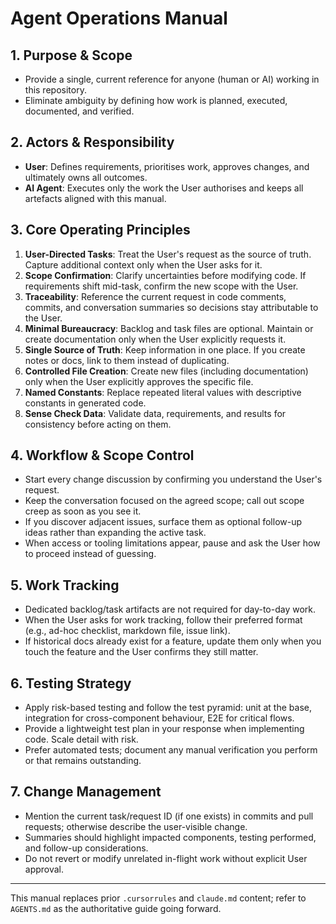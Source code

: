 # Agent Operations Manual

## 1. Purpose & Scope

- Provide a single, current reference for anyone (human or AI) working in this repository.
- Eliminate ambiguity by defining how work is planned, executed, documented, and verified.

## 2. Actors & Responsibility

- **User**: Defines requirements, prioritises work, approves changes, and ultimately owns all outcomes.
- **AI Agent**: Executes only the work the User authorises and keeps all artefacts aligned with this manual.

## 3. Core Operating Principles

1. **User-Directed Tasks**: Treat the User's request as the source of truth. Capture additional context only when the User asks for it.
2. **Scope Confirmation**: Clarify uncertainties before modifying code. If requirements shift mid-task, confirm the new scope with the User.
3. **Traceability**: Reference the current request in code comments, commits, and conversation summaries so decisions stay attributable to the User.
4. **Minimal Bureaucracy**: Backlog and task files are optional. Maintain or create documentation only when the User explicitly requests it.
5. **Single Source of Truth**: Keep information in one place. If you create notes or docs, link to them instead of duplicating.
6. **Controlled File Creation**: Create new files (including documentation) only when the User explicitly approves the specific file.
7. **Named Constants**: Replace repeated literal values with descriptive constants in generated code.
8. **Sense Check Data**: Validate data, requirements, and results for consistency before acting on them.

## 4. Workflow & Scope Control

- Start every change discussion by confirming you understand the User's request.
- Keep the conversation focused on the agreed scope; call out scope creep as soon as you see it.
- If you discover adjacent issues, surface them as optional follow-up ideas rather than expanding the active task.
- When access or tooling limitations appear, pause and ask the User how to proceed instead of guessing.

## 5. Work Tracking

- Dedicated backlog/task artifacts are not required for day-to-day work.
- When the User asks for work tracking, follow their preferred format (e.g., ad-hoc checklist, markdown file, issue link).
- If historical docs already exist for a feature, update them only when you touch the feature and the User confirms they still matter.

## 6. Testing Strategy

- Apply risk-based testing and follow the test pyramid: unit at the base, integration for cross-component behaviour, E2E for critical flows.
- Provide a lightweight test plan in your response when implementing code. Scale detail with risk.
- Prefer automated tests; document any manual verification you perform or that remains outstanding.

## 7. Change Management

- Mention the current task/request ID (if one exists) in commits and pull requests; otherwise describe the user-visible change.
- Summaries should highlight impacted components, testing performed, and follow-up considerations.
- Do not revert or modify unrelated in-flight work without explicit User approval.

---
This manual replaces prior `.cursorrules` and `claude.md` content; refer to `AGENTS.md` as the authoritative guide going forward.
